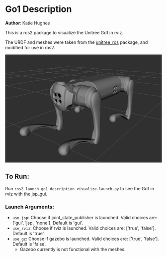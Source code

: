 # Go1 Description

**Author**: Katie Hughes

This is a ros2 package to visualize the Unitree Go1 in rviz. 

The URDF and meshes were taken from the
[unitree_ros](https://github.com/unitreerobotics/unitree_ros) package, and modified for use in ros2.

![Go1 rviz visualization](go1_description/images/go1_rviz.png?raw=true "Go1 rviz visualization")

## To Run:
Run `ros2 launch go1_description visualize.launch.py` to see the Go1 in rviz with the jsp_gui.

### Launch Arguments:
  * `use_jsp`: Choose if joint_state_publisher is launched. Valid choices are: ['gui', 'jsp', 'none']. Default is 'gui'.
  * `use_rviz`: Choose if rviz is launched. Valid choices are: ['true', 'false']. Default is 'true'.
  * `use_gz`: Choose if gazebo is launched. Valid choices are: ['true', 'false']. Default is 'false'.
    * Gazebo currently is not functional with the meshes.